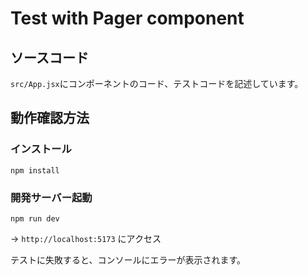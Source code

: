 # Test with Pager component

## ソースコード

`src/App.jsx`にコンポーネントのコード、テストコードを記述しています。

## 動作確認方法

### インストール
```shell
npm install
```

### 開発サーバー起動
```shell
npm run dev
```
→ `http://localhost:5173` にアクセス

テストに失敗すると、コンソールにエラーが表示されます。
